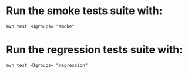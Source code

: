 # Run the smoke tests suite with:
```mvn test -Dgroups= "smoke"```
# Run the regression tests suite with:
```mvn test -Dgroups= "regression"```
